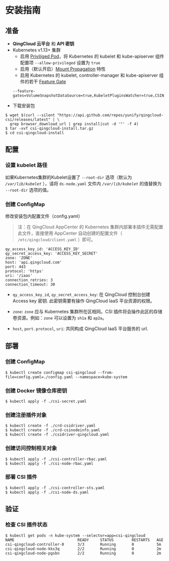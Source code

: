 # 安装指南

## 准备
- **QingCloud 云平台** 和 **API 密钥**
- Kubernetes v1.13+ 集群
  - 启用 [Priviliged Pod](https://kubernetes-csi.github.io/docs/Setup.html#enable-privileged-pods)，将 Kubernetes 的 kubelet 和 kube-apiserver 组件配置项 `--allow-privileged` 设置为 `true`
  - 启用（默认开启）[Mount Propagation](https://kubernetes.io/docs/concepts/storage/volumes/#mount-propagation) 特性
  - 启用 Kubernetes 的 kubelet, controller-manager 和 kube-apiserver 组件的若干 [Feature Gate](https://kubernetes-csi.github.io/docs/Setup.html#enabling-features)
  ```
  --feature-gates=VolumeSnapshotDataSource=true,KubeletPluginsWatcher=true,CSINodeInfo=true,CSIDriverRegistry=true
  ```
- 下载安装包
```
$ wget $(curl --silent "https://api.github.com/repos/yunify/qingcloud-csi/releases/latest" | \
  grep browser_download_url | grep install|cut -d '"' -f 4)
$ tar -xvf csi-qingcloud-install.tar.gz
$ cd csi-qingcloud-install
```

## 配置
### 设置 kubelet 路径

如果Kubernetes集群的Kubelet设置了 `--root-dir` 选项（默认为 *`/var/lib/kubelet`* ），请将 `ds-node.yaml` 文件内 *`/var/lib/kubelet`* 的值替换为 `--root-dir` 选项的值。

### 创建 ConfigMap
修改安装包内配置文件（config.yaml）
> 注：在 QingCloud AppCenter 的 Kubernetes 集群内部署本插件无需配置此文件，直接使用 AppCenter 自动创建的配置文件（ `/etc/qingcloud/client.yaml` ）即可。

```
qy_access_key_id: 'ACCESS_KEY_ID'
qy_secret_access_key: 'ACCESS_KEY_SECRET'
zone: 'ZONE'
host: 'api.qingcloud.com'
port: 443
protocol: 'https'
uri: '/iaas'
connection_retries: 3
connection_timeout: 30
```
- `qy_access_key_id`, `qy_secret_access_key`: 在 QingCloud 控制台创建 Access key 密钥. 此密钥需要有操作 QingCloud IaaS 平台资源的权限。

- `zone`: `zone` 应与 Kubernetes 集群所在区相同。CSI 插件将会操作此区的存储卷资源。例如：`zone` 可以设置为 `sh1a` 和 `ap2a`。

- `host`, `port`. `protocol`, `uri`: 共同构成 QingCloud IaaS 平台服务的 url.

## 部署

### 创建 ConfigMap
```
$ kubectl create configmap csi-qingcloud --from-file=config.yaml=./config.yaml --namespace=kube-system
```

### 创建 Docker 镜像仓库密钥
```
$ kubectl apply -f ./csi-secret.yaml
```

### 创建注册插件对象

```
$ kubectl create -f ./crd-csidriver.yaml
$ kubectl create -f ./crd-csinodeinfo.yaml
$ kubectl create -f ./csidriver-qingcloud.yaml
```

### 创建访问控制相关对象
```
$ kubectl apply -f ./csi-controller-rbac.yaml
$ kubectl apply -f ./csi-node-rbac.yaml
```

### 部署 CSI 插件

```
$ kubectl apply -f ./csi-controller-sts.yaml
$ kubectl apply -f ./csi-node-ds.yaml
```

## 验证

### 检查 CSI 插件状态
```
$ kubectl get pods -n kube-system --selector=app=csi-qingcloud
NAME                            READY     STATUS        RESTARTS   AGE
csi-qingcloud-controller-0      3/3       Running       0          5m
csi-qingcloud-node-kks3q        2/2       Running       0          2m
csi-qingcloud-node-pgsbn        2/2       Running       0          2m
```